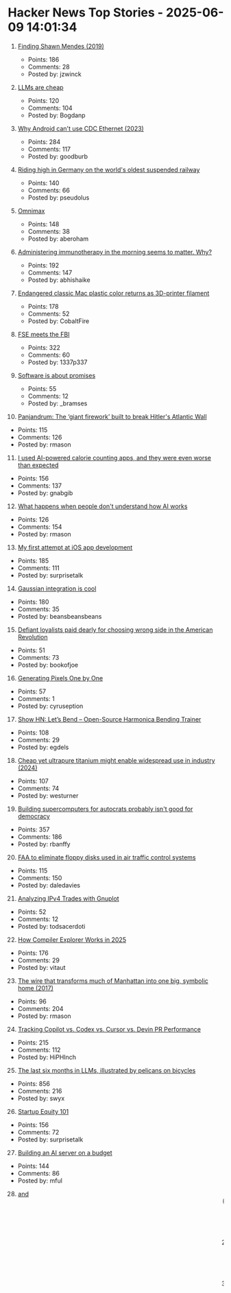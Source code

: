 # Hacker News Top Stories - 2025-06-09 14:01:34

1. [Finding Shawn Mendes (2019)](https://ericneyman.wordpress.com/2019/11/26/finding-shawn-mendes/)
   - Points: 186
   - Comments: 28
   - Posted by: jzwinck

2. [LLMs are cheap](https://www.snellman.net/blog/archive/2025-06-02-llms-are-cheap/)
   - Points: 120
   - Comments: 104
   - Posted by: Bogdanp

3. [Why Android can't use CDC Ethernet (2023)](https://jordemort.dev/blog/why-android-cant-use-cdc-ethernet/)
   - Points: 284
   - Comments: 117
   - Posted by: goodburb

4. [Riding high in Germany on the world's oldest suspended railway](https://www.theguardian.com/travel/2025/jun/09/riding-high-in-germany-on-the-worlds-oldest-suspended-railway)
   - Points: 140
   - Comments: 66
   - Posted by: pseudolus

5. [Omnimax](https://computer.rip/2025-06-08-Omnimax.html)
   - Points: 148
   - Comments: 38
   - Posted by: aberoham

6. [Administering immunotherapy in the morning seems to matter. Why?](https://www.owlposting.com/p/the-time-of-day-that-immunotherapy)
   - Points: 192
   - Comments: 147
   - Posted by: abhishaike

7. [Endangered classic Mac plastic color returns as 3D-printer filament](https://arstechnica.com/apple/2025/06/new-filament-lets-you-3d-print-parts-in-authentic-1980s-apple-computer-color/)
   - Points: 178
   - Comments: 52
   - Posted by: CobaltFire

8. [FSE meets the FBI](https://blog.freespeechextremist.com/blog/fse-vs-fbi.html)
   - Points: 322
   - Comments: 60
   - Posted by: 1337p337

9. [Software is about promises](https://www.bramadams.dev/software-is-about-promises/)
   - Points: 55
   - Comments: 12
   - Posted by: _bramses

10. [Panjandrum: The ‘giant firework’ built to break Hitler's Atlantic Wall](https://www.bbc.com/future/article/20250603-the-giant-firework-built-to-break-hitlers-atlantic-wall)
   - Points: 115
   - Comments: 126
   - Posted by: rmason

11. [I used AI-powered calorie counting apps, and they were even worse than expected](https://lifehacker.com/health/ai-powered-calorie-counting-apps-worse-than-expected)
   - Points: 156
   - Comments: 137
   - Posted by: gnabgib

12. [What happens when people don't understand how AI works](https://www.theatlantic.com/culture/archive/2025/06/artificial-intelligence-illiteracy/683021/)
   - Points: 126
   - Comments: 154
   - Posted by: rmason

13. [My first attempt at iOS app development](https://mgx.me/my-first-attempt-at-ios-app-development)
   - Points: 185
   - Comments: 111
   - Posted by: surprisetalk

14. [Gaussian integration is cool](https://rohangautam.github.io/blog/chebyshev_gauss/)
   - Points: 180
   - Comments: 35
   - Posted by: beansbeansbeans

15. [Defiant loyalists paid dearly for choosing wrong side in the American Revolution](https://www.smithsonianmag.com/history/meet-the-defiant-loyalists-who-paid-dearly-for-choosing-the-wrong-side-in-the-american-revolution-180986716/)
   - Points: 51
   - Comments: 73
   - Posted by: bookofjoe

16. [Generating Pixels One by One](https://tunahansalih.github.io/blog/autoregressive-vision-generation-part-1/)
   - Points: 57
   - Comments: 1
   - Posted by: cyruseption

17. [Show HN: Let’s Bend – Open-Source Harmonica Bending Trainer](https://letsbend.de)
   - Points: 108
   - Comments: 29
   - Posted by: egdels

18. [Cheap yet ultrapure titanium might enable widespread use in industry (2024)](https://phys.org/news/2024-06-cheap-ultrapure-titanium-metal-enable.amp)
   - Points: 107
   - Comments: 74
   - Posted by: westurner

19. [Building supercomputers for autocrats probably isn't good for democracy](https://helentoner.substack.com/p/supercomputers-for-autocrats)
   - Points: 357
   - Comments: 186
   - Posted by: rbanffy

20. [FAA to eliminate floppy disks used in air traffic control systems](https://www.tomshardware.com/pc-components/storage/the-faa-seeks-to-eliminate-floppy-disk-usage-in-air-traffic-control-systems)
   - Points: 115
   - Comments: 150
   - Posted by: daledavies

21. [Analyzing IPv4 Trades with Gnuplot](https://ipv4a-5539ad.gitlab.io/)
   - Points: 52
   - Comments: 12
   - Posted by: todsacerdoti

22. [How Compiler Explorer Works in 2025](https://xania.org/202506/how-compiler-explorer-works)
   - Points: 176
   - Comments: 29
   - Posted by: vitaut

23. [The wire that transforms much of Manhattan into one big, symbolic home (2017)](https://www.atlasobscura.com/articles/eruv-manhattan-invisible-wire-jewish-symbolic-religious-home)
   - Points: 96
   - Comments: 204
   - Posted by: rmason

24. [Tracking Copilot vs. Codex vs. Cursor vs. Devin PR Performance](https://aavetis.github.io/ai-pr-watcher/)
   - Points: 215
   - Comments: 112
   - Posted by: HiPHInch

25. [The last six months in LLMs, illustrated by pelicans on bicycles](https://simonwillison.net/2025/Jun/6/six-months-in-llms/)
   - Points: 856
   - Comments: 216
   - Posted by: swyx

26. [Startup Equity 101](https://quarter--mile.com/Startup-Equity-101)
   - Points: 156
   - Comments: 72
   - Posted by: surprisetalk

27. [Building an AI server on a budget](https://www.informationga.in/blog/building-an-ai-server-on-a-budget)
   - Points: 144
   - Comments: 86
   - Posted by: mful

28. [<Blink> and <Marquee> (2020)](https://danq.me/2020/11/11/blink-and-marquee/)
   - Points: 219
   - Comments: 172
   - Posted by: ghssds

29. [Coventry Very Light Rail](https://www.coventry.gov.uk/coventry-light-rail)
   - Points: 198
   - Comments: 263
   - Posted by: Kaibeezy

30. [How to get started with writing tech video essays](undefined)
   - Points: 61
   - Comments: 20
   - Posted by: sonderotis

